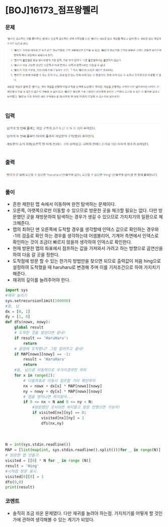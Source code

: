 # [BOJ]16173_점프왕쩰리

### 문제

![image-20211030002155717]([BOJ]_16173_점프왕쩰리.assets/image-20211030002155717.png)



### 입력

![image-20211030001743228]([BOJ]_16173_점프왕쩰리.assets/image-20211030001743228.png)



### 출력

![image-20211030001753670]([BOJ]_16173_점프왕쩰리.assets/image-20211030001753670.png)



### 풀이

- 흔한 제한된 맵 속에서 이동하며 완전 탐색하는 문제이다.
- 오른쪽, 아랫쪽으로만 이동할 수 있으므로 방문한 곳을 체크할 필요는 없다. 다만 방문했던 곳을 재방문하여 탐색하는 경우가 생길 수 있으므로 가지치기의 일환으로 체크해준다.
- 맵의 최하단 맨 오른쪽에 도착할 경우를 생각할때 인덱스 값으로 확인하는 경우와 -1의 검출로 확인 하는 경우를 생각하는데 어셈블리어, 기계어 측면에서 인덱스로 확인하는 것이 조금더 빠르지 않을까 생각하여 인덱스로 확인한다.
- 현재 방문한 맵의 좌표에서 점프하는 값을 가져와서 가려고 하는 방향으로 곱연산을 하여 다음 갈 곳을 정한다.
- 도착점에 방문 할 수 있는 한가지 방법만을 찾으면 되므로 출력값이 처음 hing으로 설정하여 도착했을 때  haruharu로 변경해 주며 이를 기저조건으로 하여 가지치기 해준다.
- 재귀의 깊이를 늘려주어야 한다.

```python
import sys
#재귀 늘리기
sys.setrecursionlimit(100000)
#동, 남
dx = [0, 1]
dy = [1, 0]
def dfs(nowx, nowy):
    global result
    # 도착한 것을 찾았다면 끝내!
    if result == 'HaruHaru':
        return
	# 끝점에 도착했니? 그럼 알려주고 끝내!
    if MAP[nowx][nowy] == -1:
        result = 'HaruHaru'
        return 
	#동, 남으로 이동하므로 두가지경우만 하자
    for x in range(2):
        # 다음좌표로 이동시 점프할 거리 확인하자
        nx = nowx + dx[x] * MAP[nowx][nowy]
        ny = nowy + dy[x] * MAP[nowx][nowy]
        # 맵을 벗어나면 하지말자...
        if 0 <= nx < N and 0 <= ny < N:
            #방문했던 곳이라면 하지말고 방문 안했으면 가보자!
            if visited[nx][ny] == 0:
                visited[nx][ny] = 1
                dfs(nx,ny)
                


N = int(sys.stdin.readline())
MAP = [list(map(int, sys.stdin.readline().split()))for _ in range(N)]
# 방문한 맵 만들기
visited = [[0] * N for _ in range (N)]
result = 'Hing'
#시작점 방문 표시.
visited[0][0] = 1
dfs(0,0)
print(result)
```



### 코멘트

- 솔직히 조금 쉬운 문제였다. 다만 재귀를 늘려야 하는점. 가지치기를 어떻게 할 것인가에 관하여 생각해볼 수 있는 계기가 되었다.
